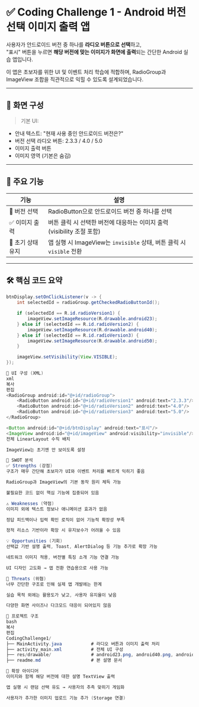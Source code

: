 # ✅ Coding Challenge 1 - Android 버전 선택 이미지 출력 앱

사용자가 안드로이드 버전 중 하나를 **라디오 버튼으로 선택**하고,  
"표시" 버튼을 누르면 **해당 버전에 맞는 이미지가 화면에 출력**되는 간단한 Android 실습 앱입니다.

이 앱은 초보자를 위한 UI 및 이벤트 처리 학습에 적합하며, RadioGroup과 ImageView 조합을 직관적으로 익힐 수 있도록 설계되었습니다.

---

## 📱 화면 구성

> 기본 UI:
- 안내 텍스트: "현재 사용 중인 안드로이드 버전은?"
- 버전 선택 라디오 버튼: 2.3.3 / 4.0 / 5.0
- 이미지 출력 버튼
- 이미지 영역 (기본은 숨김)

---

## 🧩 주요 기능

| 기능             | 설명                                                                 |
|------------------|----------------------------------------------------------------------|
| 🔘 버전 선택      | RadioButton으로 안드로이드 버전 중 하나를 선택                       |
| ✅ 이미지 출력    | 버튼 클릭 시 선택한 버전에 대응하는 이미지 출력 (visibility 조절 포함) |
| 🧼 초기 상태 유지 | 앱 실행 시 ImageView는 `invisible` 상태, 버튼 클릭 시 `visible` 전환  |

---

## 🛠️ 핵심 코드 요약

```java
btnDisplay.setOnClickListener(v -> {
    int selectedId = radioGroup.getCheckedRadioButtonId();

    if (selectedId == R.id.radioVersion1) {
        imageView.setImageResource(R.drawable.android23);
    } else if (selectedId == R.id.radioVersion2) {
        imageView.setImageResource(R.drawable.android40);
    } else if (selectedId == R.id.radioVersion3) {
        imageView.setImageResource(R.drawable.android50);
    }

    imageView.setVisibility(View.VISIBLE);
});

🎨 UI 구성 (XML)
xml
복사
편집
<RadioGroup android:id="@+id/radioGroup">
    <RadioButton android:id="@+id/radioVersion1" android:text="2.3.3"/>
    <RadioButton android:id="@+id/radioVersion2" android:text="4.0"/>
    <RadioButton android:id="@+id/radioVersion3" android:text="5.0"/>
</RadioGroup>

<Button android:id="@+id/btnDisplay" android:text="표시"/>
<ImageView android:id="@+id/imageView" android:visibility="invisible"/>
전체 LinearLayout 수직 배치

ImageView는 초기엔 안 보이도록 설정

🧠 SWOT 분석
✅ Strengths (강점)
구조가 매우 간단해 초보자가 UI와 이벤트 처리를 빠르게 익히기 좋음

RadioGroup과 ImageView의 기본 동작 원리 체득 가능

불필요한 코드 없이 핵심 기능에 집중되어 있음

⚠️ Weaknesses (약점)
이미지 외에 텍스트 정보나 애니메이션 효과가 없음

정답 피드백이나 입력 확인 로직이 없어 기능적 확장성 부족

정적 리소스 기반이라 확장 시 유지보수가 어려울 수 있음

💡 Opportunities (기회)
선택값 기반 설명 출력, Toast, AlertDialog 등 기능 추가로 확장 가능

네트워크 이미지 적용, 버전별 특징 소개 기능 연결 가능

UI 디자인 고도화 → 앱 전환 연습용으로 사용 가능

🚫 Threats (위협)
너무 간단한 구조로 인해 실제 앱 개발에는 한계

실습 목적 외에는 활용도가 낮고, 사용자 유지율이 낮음

다양한 화면 사이즈나 다크모드 대응이 되어있지 않음

📁 프로젝트 구조
bash
복사
편집
CodingChallenge1/
├── MainActivity.java           # 라디오 버튼과 이미지 출력 처리
├── activity_main.xml           # 전체 UI 구성
├── res/drawable/               # android23.png, android40.png, android50.png
├── readme.md                   # 본 설명 문서

🚀 확장 아이디어
이미지와 함께 해당 버전에 대한 설명 TextView 출력

앱 실행 시 랜덤 선택 유도 → 사용자의 추측 맞히기 게임화

사용자가 추가한 이미지 업로드 기능 추가 (Storage 연결)

